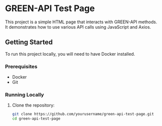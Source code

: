 # GREEN-API Test Page

This project is a simple HTML page that interacts with GREEN-API methods. It demonstrates how to use various API calls using JavaScript and Axios.

## Getting Started

To run this project locally, you will need to have Docker installed.

### Prerequisites

- Docker
- Git

### Running Locally

1. Clone the repository:
   ```sh
   git clone https://github.com/yourusername/green-api-test-page.git
   cd green-api-test-page
